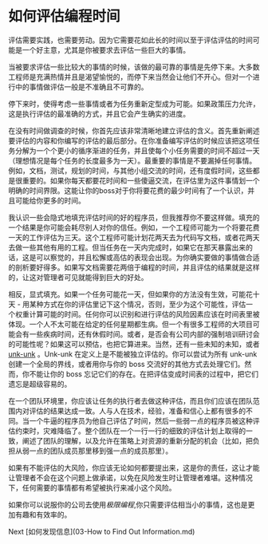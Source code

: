 # 如何评估编程时间

评估需要实践，也需要劳动。因为它需要花如此长的时间以至于评估评估的时间可能是一个好主意，尤其是你被要求去评估一些巨大的事情。

当被要求评估一些比较大的事情的时候，该做的最可靠的事情是先停下来。大多数工程师是充满热情并且是渴望愉悦的，而停下来当然会让他们不开心。但对一个进行中的事情做评估一般是不准确且不可靠的。

停下来时，使得考虑一些事情或者为任务重新定型成为可能。如果政策压力允许，这是执行评估的最准确的方式，并且它会产生确实的进度。

在没有时间做调查的时候，你首先应该非常清晰地建立评估的含义。首先重新阐述要评估的内容和你编写的评估的最后部分。在你准备编写评估的时候应该把这项任务分解为一个个更小的循序渐进的任务，并且使每个小任务需要的时间不超过一天（理想情况是每个任务的长度最多为一天）。最重要的事情是不要漏掉任何事情。例如，文档，测试，规划的时间，与其他小组交流的时间，还有度假时间，这些都是很重要的。如果你每天都要花时间和一些傻逼交流，在评估里为这件事情划一个明确的时间界限。这能让你的boss对于你将要花费的最少时间有了一个认识，并且可能给你更多的时间。

我认识一些会隐式地填充评估时间的好的程序员，但我推荐你不要这样做。填充的一个结果是你可能会耗尽别人对你的信任。例如，一个工程师可能为一个将要花费一天的工作评估为三天。这个工程师可能计划花两天去为代码写文档，或者花两天去做一些其他有用的工程。但当任务在一天内完成时，如果它在那天暴露出来的话，这是可以察觉的，并且松懈或高估的表现会出现。为你确实要做的事情做合适的剖析要好得多。如果写文档需要花两倍于编程的时间，并且评估的结果就是这样的，让这对管理者可见就能得到巨大的好处。

相反，显式填充。如果一个任务可能花一天，但如果你的方法没有生效，可能花十天 - 用某种方式在你的评估里记下这个情况，否则，至少为这个可能性，评估一个权重计算可能的时间。任何你可以识别和进行评估的风险因素应该在时间表里被体现。一个人不太可能在给定的任何星期都生病。但一个有很多工程师的大项目可能会有一些疾病时间，还有休假时间。或者，是否会有公司内部的强制培训研讨会的可能性呢？如果这可以预估，也把它算进来。当然，还有一些未知的未知，或者 [unk-unk](../../4-Glossary.md) 。Unk-unk 在定义上是不能被独立评估的。你可以尝试为所有 unk-unk 创建一个全局的界线，或者用你与你的 boss 交流好的其他方式去处理它们。然而，你不能让你的 boss 忘记它们的存在。在把评估变成时间表的过程中，把它们遗忘是超级容易的。

在一个团队环境里，你应该让任务的执行者去做这种评估，而且你们应该在团队范围内对评估的结果达成一致。人与人在技术，经验，准备和信心上都有很多的不同。当一个牛逼的程序员为他自己评估了时间，然后一些弱一点的程序员被这种评估约束时，灾难降临了。整个团队在一个一行一行的细致的评估计划上取得的一致，阐述了团队的理解，以及允许在策略上对资源的重新分配的机会（比如，把负担从弱一点的团队成员那里移到强一点的成员那里）。

如果有不能评估的大风险，你应该无论如何都要提出来，这是你的责任，这让才能让管理者不会在这个问题上做承诺，以免在风险发生时让管理者难堪。这种情况下，任何需要的事情都有希望被执行来减小这个风险。

如果你可以说服你的公司去使用*极限编程*,你只需要评估相当小的事情，这也是更加有趣和有效率的。

Next [如何发现信息](03-How to Find Out Information.md)
